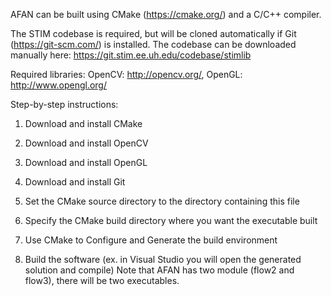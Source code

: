 AFAN can be built using CMake (https://cmake.org/) and a C/C++ compiler.

The STIM codebase is required, but will be cloned automatically if Git (https://git-scm.com/) is installed. The codebase can be downloaded manually here: https://git.stim.ee.uh.edu/codebase/stimlib

Required libraries: OpenCV: http://opencv.org/, OpenGL: http://www.opengl.org/


Step-by-step instructions:

1) Download and install CMake

2) Download and install OpenCV

3) Download and install OpenGL

4) Download and install Git

5) Set the CMake source directory to the directory containing this file

6) Specify the CMake build directory where you want the executable built

7) Use CMake to Configure and Generate the build environment

8) Build the software (ex. in Visual Studio you will open the generated solution and compile)
Note that AFAN has two module (flow2 and flow3), there will be two executables.